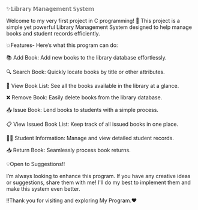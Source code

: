 ✨𝕃𝕚𝕓𝕣𝕒𝕣𝕪 𝕄𝕒𝕟𝕒𝕘𝕖𝕞𝕖𝕟𝕥 𝕊𝕪𝕤𝕥𝕖𝕞

Welcome to my very first project in C programming! 🎉
This project is a simple yet powerful Library Management System designed to help manage books and student records efficiently.


💥Features-
Here’s what this program can do:

📚 Add Book: Add new books to the library database effortlessly.

🔍 Search Book: Quickly locate books by title or other attributes.

📖 View Book List: See all the books available in the library at a glance.

❌ Remove Book: Easily delete books from the library database.

📤 Issue Book: Lend books to students with a simple process.

📋 View Issued Book List: Keep track of all issued books in one place.

👩‍🎓 Student Information: Manage and view detailed student records.

📥 Return Book: Seamlessly process book returns.


💡Open to Suggestions!!

I’m always looking to enhance this program. If you have any creative ideas or suggestions, share them with me! I'll do my best to implement them and make this system even better.

‼️Thank you for visiting and exploring My Program.❤️